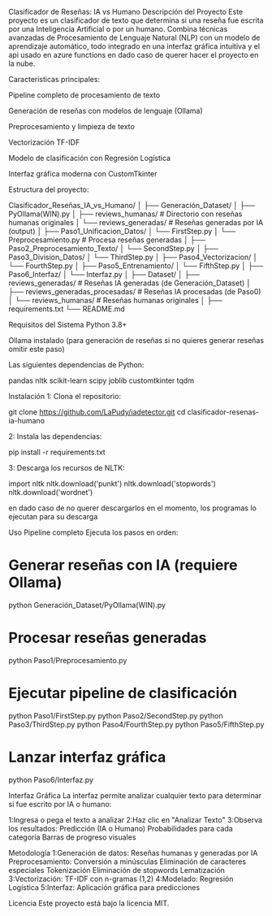 Clasificador de Reseñas: IA vs Humano
Descripción del Proyecto
Este proyecto es un clasificador de texto que determina si una reseña fue escrita por una Inteligencia Artificial o por un humano. Combina técnicas avanzadas de Procesamiento de Lenguaje Natural (NLP) con un modelo de aprendizaje automático, todo integrado en una interfaz gráfica intuitiva y el api usado en azure functions en dado caso de querer hacer el proyecto en la nube.

Características principales:

Pipeline completo de procesamiento de texto

Generación de reseñas con modelos de lenguaje (Ollama)

Preprocesamiento y limpieza de texto

Vectorización TF-IDF

Modelo de clasificación con Regresión Logística

Interfaz gráfica moderna con CustomTkinter

Estructura del proyecto:

Clasificador_Reseñas_IA_vs_Humano/
│
├── Generación_Dataset/
│   ├── PyOllama(WIN).py
│   ├── reviews_humanas/          # Directorio con reseñas humanas originales
│   └── reviews_generadas/        # Reseñas generadas por IA (output)
│
├── Paso1_Unificacion_Datos/
│   └── FirstStep.py
│   └── Preprocesamiento.py       # Procesa reseñas generadas
│
├── Paso2_Preprocesamiento_Texto/
│   └── SecondStep.py
│
├── Paso3_Division_Datos/
│   └── ThirdStep.py
│
├── Paso4_Vectorizacion/
│   └── FourthStep.py
│
├── Paso5_Entrenamiento/
│   └── FifthStep.py
│
├── Paso6_Interfaz/
│   └── Interfaz.py
│
├── Dataset/
│   ├── reviews_generadas/         # Reseñas IA generadas (de Generación_Dataset)
│   ├── reviews_generadas_procesadas/  # Reseñas IA procesadas (de Paso0)
│   └── reviews_humanas/           # Reseñas humanas originales
│
├── requirements.txt
└── README.md

Requisitos del Sistema
Python 3.8+

Ollama instalado (para generación de reseñas si no quieres generar reseñas omitir este paso)

Las siguientes dependencias de Python:

pandas
nltk
scikit-learn
scipy
joblib
customtkinter
tqdm

Instalación
1: Clona el repositorio:

git clone https://github.com/LaPudy/iadetector.git
cd clasificador-resenas-ia-humano

2: Instala las dependencias:

pip install -r requirements.txt

3: Descarga los recursos de NLTK:

import nltk
nltk.download('punkt')
nltk.download('stopwords')
nltk.download('wordnet')

en dado caso de no querer descargarlos en el momento, los programas lo ejecutan para su descarga

Uso
Pipeline completo
Ejecuta los pasos en orden:

# Generar reseñas con IA (requiere Ollama)
python Generación_Dataset/PyOllama(WIN).py

# Procesar reseñas generadas
python Paso1/Preprocesamiento.py

# Ejecutar pipeline de clasificación
python Paso1/FirstStep.py
python Paso2/SecondStep.py
python Paso3/ThirdStep.py
python Paso4/FourthStep.py
python Paso5/FifthStep.py

# Lanzar interfaz gráfica
python Paso6/Interfaz.py

Interfaz Gráfica
La interfaz permite analizar cualquier texto para determinar si fue escrito por IA o humano:

1:Ingresa o pega el texto a analizar
2:Haz clic en "Analizar Texto"
3:Observa los resultados:
    Predicción (IA o Humano)
    Probabilidades para cada categoría
    Barras de progreso visuales

Metodología
1:Generación de datos: Reseñas humanas y generadas por IA
Preprocesamiento:
    Conversión a minúsculas
    Eliminación de caracteres especiales
    Tokenización
    Eliminación de stopwords
    Lematización
3:Vectorización: TF-IDF con n-gramas (1,2)
4:Modelado: Regresión Logística
5:Interfaz: Aplicación gráfica para predicciones

Licencia
Este proyecto está bajo la licencia MIT.


